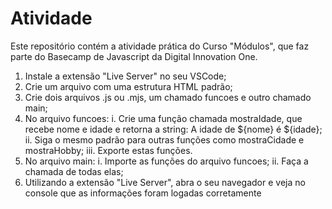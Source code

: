 # Atividade
Este repositório contém a atividade prática do Curso "Módulos", que faz parte do Basecamp de Javascript da Digital Innovation One.

1. Instale a extensão "Live Server" no seu VSCode;
2. Crie um arquivo com uma estrutura HTML padrão;
3. Crie dois arquivos .js ou .mjs, um chamado funcoes e outro chamado main;
4. No arquivo funcoes:
i. Crie uma função chamada mostraIdade, que recebe nome e idade e retorna a string: A idade de ${nome} é ${idade};
ii. Siga o mesmo padrão para outras funções como mostraCidade e mostraHobby;
iii. Exporte estas funções.
5. No arquivo main:
i. Importe as funções do arquivo funcoes;
ii. Faça a chamada de todas elas;
6. Utilizando a extensão "Live Server", abra o seu navegador e veja no console que as informações foram logadas corretamente